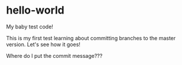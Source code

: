 # hello-world
My baby test code!

This is my first test learning about committing branches to the master version. Let's see how it goes! 

Where do I put the commit message???

